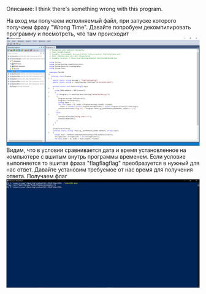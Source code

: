 Описание: I think there's something wrong with this program.

На вход мы получаем исполняемый файл, при запуске которого получаем фразу "Wrong Time".
Давайте попробуем декомпилировать программу и посмотреть, что там происходит ![](https://github.com/KubanCSC/2019/blob/master/writeups/REVERSE/screens/100/1.png)
Видим, что в условии сравнивается  дата и время установленное на компьютере с вшитым внутрь программы временем. Если условие выполняется то вшитая фраза "flagflagflag" преобразуется в нужный для нас ответ.
Давайте установим требуемое от нас время для получения ответа.
Получаем флаг ![](https://github.com/KubanCSC/2019/blob/master/writeups/REVERSE/screens/100/2.png)
